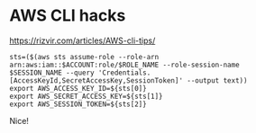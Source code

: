 # AWS CLI hacks
https://rizvir.com/articles/AWS-cli-tips/

```
sts=($(aws sts assume-role --role-arn arn:aws:iam::$ACCOUNT:role/$ROLE_NAME --role-session-name $SESSION_NAME --query 'Credentials.[AccessKeyId,SecretAccessKey,SessionToken]' --output text))
export AWS_ACCESS_KEY_ID=${sts[0]}
export AWS_SECRET_ACCESS_KEY=${sts[1]}
export AWS_SESSION_TOKEN=${sts[2]}

```
Nice!
